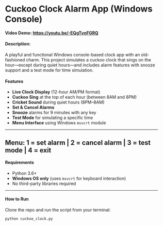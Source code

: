 # Cuckoo Clock Alarm App (Windows Console)

#### Video Demo:  <https://youtu.be/-EQgTvnFGRQ>

#### Description: 

A playful and functional Windows console-based clock app with an old-fashioned charm. This project simulates a cuckoo clock that sings on the hour—except during quiet hours—and includes alarm features with snooze support and a test mode for time simulation.

#### Features

  - **Live Clock Display** (12-hour AM/PM format)
  - **Cuckoo Sing** at the top of each hour (between 8AM and 8PM)
  - **Cricket Sound** during quiet hours (8PM–8AM)
  - **Set & Cancel Alarms**
  - **Snooze** alarms for 9 minutes with any key
  - **Test Mode** for simulating a specific time
  - **Menu Interface** using Windows `msvcrt` module
-----------------------------------------------------------------
Menu: 1 = set alarm | 2 = cancel alarm | 3 = test mode | 4 = exit 
-----------------------------------------------------------------

#### Requirements

- Python 3.6+
- **Windows OS only** (uses `msvcrt` for keyboard interaction)
- No third-party libraries required

---

#### How to Run

Clone the repo and run the script from your terminal:

```bash
python cuckoo_clock.py


